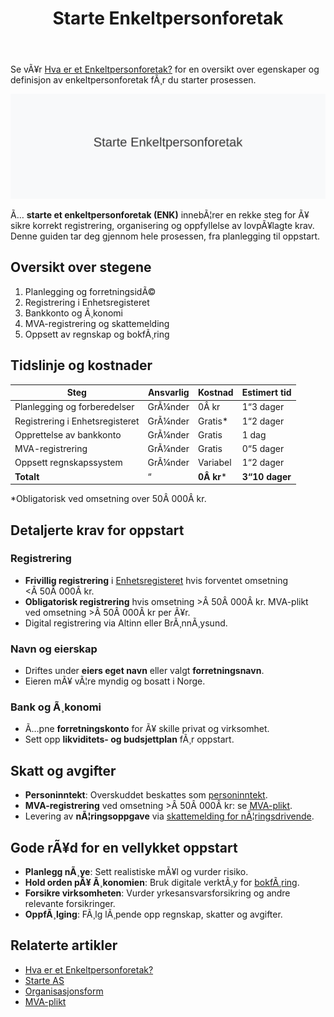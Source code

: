 ﻿---
title: "Starte Enkeltpersonforetak"
meta_title: "Starte Enkeltpersonforetak"
meta_description: 'Se vÃ¥r [Hva er et Enkeltpersonforetak?](/blogs/regnskap/hva-er-enkeltpersonforetak "Hva er et Enkeltpersonforetak? Komplett Guide til Selskapsformen") for en o...'
slug: starte-enkeltpersonforetak
type: blog
layout: pages/single
---

Se vÃ¥r [Hva er et Enkeltpersonforetak?](/blogs/regnskap/hva-er-enkeltpersonforetak "Hva er et Enkeltpersonforetak? Komplett Guide til Selskapsformen") for en oversikt over egenskaper og definisjon av enkeltpersonforetak fÃ¸r du starter prosessen.

![Starte Enkeltpersonforetak](starte-enkeltpersonforetak-image.svg)

Ã… **starte et enkeltpersonforetak (ENK)** innebÃ¦rer en rekke steg for Ã¥ sikre korrekt registrering, organisering og oppfyllelse av lovpÃ¥lagte krav. Denne guiden tar deg gjennom hele prosessen, fra planlegging til oppstart.

## Oversikt over stegene

1. Planlegging og forretningsidÃ©
2. Registrering i Enhetsregisteret
3. Bankkonto og Ã¸konomi
4. MVA-registrering og skattemelding
5. Oppsett av regnskap og bokfÃ¸ring

## Tidslinje og kostnader

| Steg                        | Ansvarlig    | Kostnad      | Estimert tid   |
|-----------------------------|--------------|--------------|---------------|
| Planlegging og forberedelser| GrÃ¼nder      | 0Â kr         | 1“3 dager     |
| Registrering i Enhetsregisteret| GrÃ¼nder  | Gratis*      | 1“2 dager     |
| Opprettelse av bankkonto    | GrÃ¼nder      | Gratis       | 1 dag         |
| MVA-registrering            | GrÃ¼nder      | Gratis       | 0“5 dager     |
| Oppsett regnskapssystem     | GrÃ¼nder      | Variabel     | 1“2 dager     |
| **Totalt**                  | “            | **0Â kr***    | **3“10 dager**|

*Obligatorisk ved omsetning over 50Â 000Â kr.

## Detaljerte krav for oppstart

### Registrering

* **Frivillig registrering** i [Enhetsregisteret](/blogs/regnskap/hva-er-enhetsregisteret "Hva er Enhetsregisteret?") hvis forventet omsetning <Â 50Â 000Â kr.
* **Obligatorisk registrering** hvis omsetning >Â 50Â 000Â kr. MVA-plikt ved omsetning >Â 50Â 000Â kr per Ã¥r.
* Digital registrering via Altinn eller BrÃ¸nnÃ¸ysund.

### Navn og eierskap

* Driftes under **eiers eget navn** eller valgt **forretningsnavn**.
* Eieren mÃ¥ vÃ¦re myndig og bosatt i Norge.

### Bank og Ã¸konomi

* Ã…pne **forretningskonto** for Ã¥ skille privat og virksomhet.
* Sett opp **likviditets- og budsjettplan** fÃ¸r oppstart.

## Skatt og avgifter

* **Personinntekt**: Overskuddet beskattes som [personinntekt](/blogs/regnskap/personinntekt "Personinntekt “ Komplett guide til personinntekt i norsk regnskap").
* **MVA-registrering** ved omsetning >Â 50Â 000Â kr: se [MVA-plikt](/blogs/regnskap/hva-er-avgiftsplikt-mva "Hva er Avgiftsplikt (MVA)? Komplett Guide til Merverdiavgift i Norge").
* Levering av **nÃ¦ringsoppgave** via [skattemelding for nÃ¦ringsdrivende](/blogs/regnskap/hva-er-naeringsoppgave "Hva er NÃ¦ringsoppgave? Komplett Guide til NÃ¦ringsoppgaven i Norge").

## Gode rÃ¥d for en vellykket oppstart

* **Planlegg nÃ¸ye**: Sett realistiske mÃ¥l og vurder risiko.
* **Hold orden pÃ¥ Ã¸konomien**: Bruk digitale verktÃ¸y for [bokfÃ¸ring](/blogs/regnskap/hva-er-bokforing "Hva er BokfÃ¸ring? Komplett Guide til BokfÃ¸ring og RegnskapsfÃ¸ring").
* **Forsikre virksomheten**: Vurder yrkesansvarsforsikring og andre relevante forsikringer.
* **OppfÃ¸lging**: FÃ¸lg lÃ¸pende opp regnskap, skatter og avgifter.

## Relaterte artikler

* [Hva er et Enkeltpersonforetak?](/blogs/regnskap/hva-er-enkeltpersonforetak "Hva er et Enkeltpersonforetak? Komplett Guide til Selskapsformen")
* [Starte AS](/blogs/regnskap/starte-as "Starte AS: Steg-for-steg guide for Ã¥ registrere aksjeselskap (AS)")
* [Organisasjonsform](/blogs/regnskap/organisasjonsform "Organisasjonsform: Oversikt over selskapsformer i Norge")
* [MVA-plikt](/blogs/regnskap/hva-er-avgiftsplikt-mva "Hva er Avgiftsplikt (MVA)? Komplett Guide til Merverdiavgift i Norge")


